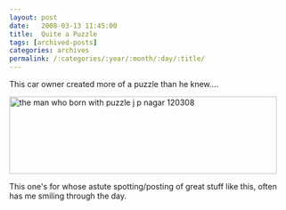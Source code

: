 ```yaml
---
layout: post
date:	2008-03-13 11:45:00
title:  Quite a Puzzle
tags: [archived-posts]
categories: archives
permalink: /:categories/:year/:month/:day/:title/
---
```

This car owner created more of a puzzle than he knew....


<a href="http://www.flickr.com/photos/23605368@N06/2329951427/" title="the man who born with puzzle j p nagar 120308 by feb8onwards, on Flickr"><img src="http://farm3.static.flickr.com/2350/2329951427_a2331570a9_o.jpg" width="480" height="139" alt="the man who born with puzzle j p nagar 120308" /></a>


This one's for <LJ user="jace"> whose astute spotting/posting  of great stuff like this, often has me smiling through the day.
